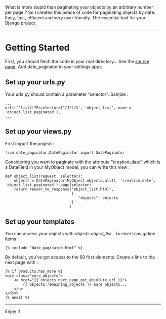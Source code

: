 What is more stupid than paginating your objects by an arbitrary number per page ?
So I created this peace of code for paginating objects by date. Easy, fast, efficient and very user friendly. The essential tool for your Django project.


---

# Getting Started #
First, you should fetch the code in your root directory... See the [source page](http://code.google.com/p/django-date-paginator/source/checkout). Add date\_paginator in your settings apps.
## Set up your urls.py ##
Your urls.py should contain a parameter "selector".
Sample :
```
...
url(r'^list/(?P<selector>[^/]*)/$', 'object_list', name = 'object_list_paginated'),
...
```
## Set up your views.py ##
First import the project :
```
from date_paginator.DatePaginator import DatePaginator
```
Considering you want to paginate with the attribute "creation\_date" which is a DateField in your MyObject model, you can write this view :
```
def object_list(request, selector):
    objects = DatePaginator(MyObject.objects.all(), 'creation_date', 'object_list_paginated').page(selector)
    return render_to_response("object_list.html",
                              {
                                 "objects": objects
                              }
                             )
```
## Set up your templates ##
You can access your objects with _objects.object\_list_ .
To insert navigation items :
```
{% include "date_paginator.html" %}
```
By default, you've got access to the 60 first elements. Create a link to the next page with :
```
{% if products.has_more %}
<div class="more_objects">
    <a href="{{ objects.next_page.get_absolute_url }}">
        {{ objects.remaining_objects }} more objects...
    </a>
</div>
{% endif %}
```

---

Enjoy !!
